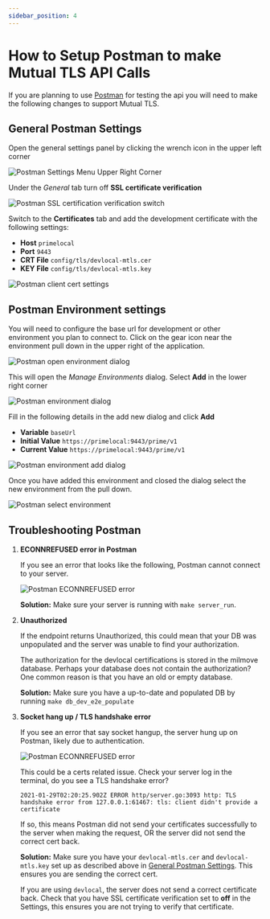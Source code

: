 ```yaml
---
sidebar_position: 4
---
```


# How to Setup Postman to make Mutual TLS API Calls

If you are planning to use [Postman](https://www.getpostman.com/) for testing the api you will need to make the following changes to support Mutual TLS.

## General Postman Settings

Open the general settings panel by clicking the wrench icon in the upper left corner

![Postman Settings Menu Upper Right Corner](/img/postman/postman_settings_menu.png)

Under the _General_ tab turn off **SSL certificate verification**

![Postman SSL certification verification switch](/img/postman/postman_ssl_verification.png)

Switch to the **Certificates** tab and add the development certificate with the following settings:

* **Host** `primelocal`
* **Port** `9443`
* **CRT File** `config/tls/devlocal-mtls.cer`
* **KEY File** `config/tls/devlocal-mtls.key`

![Postman client cert settings](/img/postman/postman_client_cert.png)

## Postman Environment settings

You will need to configure the base url for development or other environment you plan to connect to. Click on the gear icon near the environment pull down in the upper right of the application.

![Postman open environment dialog](/img/postman/postman_environment.png)

This will open the _Manage Environments_ dialog. Select **Add** in the lower right corner

![Postman environment dialog](/img/postman/postman_manage_environment_dialog.png)

Fill in the following details in the add new dialog and click **Add**

* **Variable** `baseUrl`
* **Initial Value** `https://primelocal:9443/prime/v1`
* **Current Value** `https://primelocal:9443/prime/v1`

![Postman environment add dialog](/img/postman/postman_manage_environment_add.png)

Once you have added this environment and closed the dialog select the new environment from the pull down.

![Postman select environment](/img/postman/postman_set_environment.png)

## Troubleshooting Postman

1. **ECONNREFUSED error in Postman**

   If you see an error that looks like the following, Postman cannot connect to your server.

    ![Postman ECONNREFUSED error](/img/postman/econnrefused.png)

   **Solution:** Make sure your server is running with `make server_run`.

2. **Unauthorized**

   If the endpoint returns Unauthorized, this could mean that your DB was unpopulated and the server was unable to find your authorization.

   The authorization for the devlocal certifications is stored in the milmove database. Perhaps your database does not contain the authorization? One common reason is that you have an old or empty database.

   **Solution:** Make sure you have a up-to-date and populated DB by running `make db_dev_e2e_populate`

3. **Socket hang up / TLS handshake error**

   If you see an error that say socket hangup, the server hung up on Postman, likely due to authentication.

   ![Postman ECONNREFUSED error](/img/postman/socket-hangup.png)

   This could be a certs related issue. Check your server log in the terminal, do you see a TLS handshake error?

   ```
   2021-01-29T02:20:25.902Z ERROR http/server.go:3093 http: TLS handshake error from 127.0.0.1:61467: tls: client didn't provide a certificate
   ```

   If so, this means Postman did not send your certificates successfully to the server when making the request, OR the server did not send the correct cert back.

   **Solution:** Make sure you have your `devlocal-mtls.cer` and `devlocal-mtls.key` set up as described above in [General Postman Settings](#general-postman-settings). This ensures you are sending the correct cert. 

   If you are using `devlocal`, the server does not send a correct certificate back. Check that you have SSL certificate verification set to **off** in the Settings, this ensures you are not trying to verify that certificate. 
